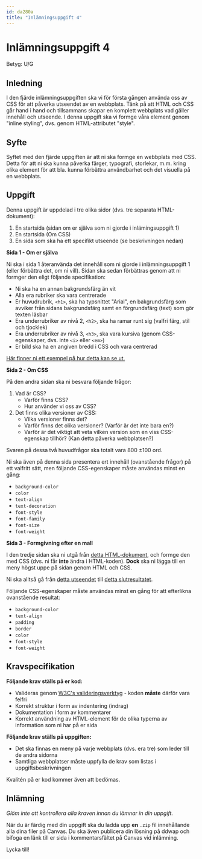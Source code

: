 ```yaml
---
id: da280a
title: "Inlämningsuppgift 4"
---
```


# Inlämningsuppgift 4

Betyg: U/G

## Inledning

I den fjärde inlämningsuppgiften ska vi för första gången använda oss av CSS för att påverka utseendet av en webbplats. Tänk på att HTML och CSS går hand i hand och tillsammans skapar en komplett webbplats vad gäller innehåll och utseende. I denna uppgift ska vi formge våra element genom "inline styling", dvs. genom HTML-attributet "style".

## Syfte

Syftet med den fjärde uppgiften är att ni ska formge en webbplats med CSS. Detta för att ni ska kunna påverka färger, typografi, storlekar, m.m. kring olika element för att bla. kunna förbättra användbarhet och det visuella på en webbplats.

## Uppgift

Denna uppgift är uppdelad i tre olika sidor (dvs. tre separata HTML-dokument):

1. En startsida (sidan om er själva som ni gjorde i inlämingsuppgift 1)
2. En startsida (Om CSS)
3. En sida som ska ha ett specifikt utseende (se beskrivningen nedan)

**Sida 1 - Om er själva**

Ni ska i sida 1 återanvända det innehåll som ni gjorde i inlämningsuppgift 1 (eller förbättra det, om ni vill). Sidan ska sedan förbättras genom att ni formger den eligt följande specifikation:

* Ni ska ha en annan bakgrundsfärg än vit
* Alla era rubriker ska vara centrerade
* Er huvudrubrik, `<h1>`, ska ha typsnittet "Arial", en bakgrundsfärg som avviker från sidans bakgrundsfärg samt en förgrundsfärg (text) som gör texten läsbar
* Era underrubriker av nivå 2, `<h2>`, ska ha ramar runt sig (valfri färg, stil och tjocklek)
* Era underrubriker av nivå 3, `<h3>`, ska vara kursiva (genom CSS-egenskaper, dvs. inte `<i>` eller `<em>`)
* Er bild ska ha en angiven bredd i CSS och vara centrerad

[Här finner ni ett exempel på hur detta kan se ut.](../material/assets/da280a_inl4_bild1.png)

**Sida 2 - Om CSS**

På den andra sidan ska ni besvara följande frågor:

1. Vad är CSS?
    * Varför finns CSS?
    * Hur använder vi oss av CSS?
2. Det finns olika versioner av CSS:
    * Vilka versioner finns det?
    * Varför finns det olika versioner? (Varför är det inte bara en?)
    * Varför är det viktigt att veta vilken version som en viss CSS-egenskap tillhör? (Kan detta påverka webbplatsen?)

Svaren på dessa två huvudfrågor ska totalt vara 800 &#177;100 ord.

Ni ska även på denna sida presentera ert innehåll (ovanstående frågor) på ett valfritt sätt, men följande CSS-egenskaper måste användas minst en gång:

* `background-color`
* `color`
* `text-align`
* `text-decoration`
* `font-style`
* `font-family`
* `font-size`
* `font-weight`

**Sida 3 - Formgivning efter en mall**

I den tredje sidan ska ni utgå från [detta HTML-dokument](../../material/assets/da280a_inl4_html.html), och formge den med CSS (dvs. ni får **inte** ändra i HTML-koden). **Dock** ska ni lägga till en meny högst uppe på sidan genom HTML och CSS.

Ni ska alltså gå från [detta utseendet](../../material/assets/da280a_inl4_bild2.jpg) till [detta slutresultatet](../../material/assets/da280a_inl4_bild3.jpg).

Följande CSS-egenskaper måste användas minst en gång för att efterlikna ovanstående resultat:

* `background-color`
* `text-align`
* `padding`
* `border`
* `color`
* `font-style`
* `font-weight`

## Kravspecifikation

**Följande krav ställs på er kod:**

* Valideras genom [W3C's valideringsverktyg](http://validator.w3.org) - koden **måste** därför vara felfri
* Korrekt struktur i form av indentering (indrag)
* Dokumentation i form av kommentarer
* Korrekt användning av HTML-element för de olika typerna av information som ni har på er sida

**Följande krav ställs på uppgiften:**

* Det ska finnas en meny på varje webbplats (dvs. era tre) som leder till de andra sidorna
* Samtliga webbplatser måste uppfylla de krav som listas i uppgiftsbeskrivningen

Kvalitén på er kod kommer även att bedömas.

## Inlämning

*Glöm inte att kontrollera alla kraven innan du lämnar in din uppgift.*

När du är färdig med din uppgift ska du ladda upp **en** `.zip` fil innehållande alla dina filer på Canvas. Du ska även publicera din lösning på ddwap och bifoga en länk till er sida i kommentarsfältet på Canvas vid inlämning.

Lycka till!
